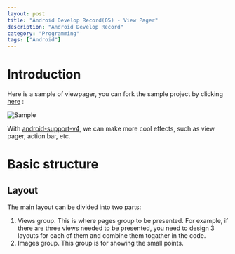 ```yaml
---
layout: post
title: "Android Develop Record(05) - View Pager"
description: "Android Develop Record"
category: "Programming"
tags: ["Android"]
---
```


# Introduction

Here is a sample of viewpager, you can fork the sample project by clicking [here](https://github.com/jesusjzp/ViewPager) :

![Sample](http://media-cache-ec0.pinimg.com/736x/1f/d1/8a/1fd18a866baa03a287bd9d3e7ed2525e.jpg)

With [android-support-v4](http://developer.android.com/reference/android/support/v4/app/package-summary.html), we can make more cool effects, such as view pager, action bar, etc.

# Basic structure

## Layout

The main layout can be divided into two parts:

1.  Views group. This is where pages group to be presented. For example, if there are three views needed to be presented, you need to design 3 layouts for each of them and combine them togather in the code.
2. Images group. This group is for showing the small points. 
